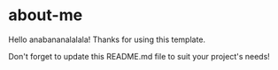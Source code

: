# about-me

Hello anabananalalala! Thanks for using this template.

Don't forget to update this README.md file to suit your project's needs!


